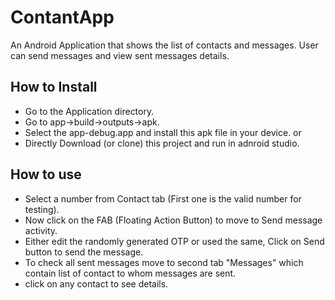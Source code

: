 # ContantApp

An Android Application that shows the list of contacts and messages. User can send messages and view sent messages details.


## How to Install 

- Go to the Application directory. 
- Go to app->build->outputs->apk.
- Select the app-debug.app and install this apk file in your device. 
	or 
- Directly Download (or clone) this project and run in adnroid studio.

## How to use 

- Select a number from Contact tab (First one is the valid number for testing).
- Now click on the FAB (Floating Action Button) to move to Send message activity.
- Either edit the randomly generated OTP or used the same, Click on Send button to send the message.
- To check all sent messages move to second tab "Messages" which contain list of contact to whom messages are sent.
- click on any contact to see details. 
 


